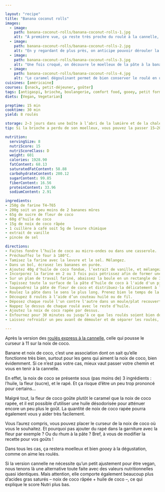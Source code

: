```yaml
---

layout: "recipe"
title: "Banana coconut rolls"
images:
  - image:
    path: banana-coconut-rolls/banana-coconut-rolls-1.jpg
    alt: "À première vue, ça reste très proche du roulé à la cannelle, mais avec du rapé de noix de coco toasté sur le dessus. La fleur de coco de couleur brune ne laisse rien entrevoir de différent, avec une garniture bien caramélisée."
  - image:
    path: banana-coconut-rolls/banana-coconut-rolls-2.jpg
    alt: "En y regardant de plus près, on anticipe pouvoir dérouler la pâte sans problème, avec une belle croûte bien caramélisée par la garniture."
  - image:
    path: banana-coconut-rolls/banana-coconut-rolls-3.jpg
    alt: "Une fois croqué, on découvre le moelleux de la pâte à la banane et le gooey, bien humide au cœur. Tout ce qu’on recherche dans un roulé. Le rapé ajoute sa texture caractéristique à la mâche."
  - image:
    path: banana-coconut-rolls/banana-coconut-rolls-4.jpg
    alt: "Le caramel dégoulinant permet de bien conserver le roulé en un seul morceau, c’est plutôt le rapé qui est amené à se disperser à la dégustation. Il ne faut pas hésiter à se servir du roulé pour le récupérer."
cuisines: [américaine]
courses: [snack, petit-déjeuner, goûter]
tags: [antigaspi, brioche, boulangerie, comfort food, gooey, petit format, sans œuf, roll]
diets: [Vegan, Vegetarian]

preptime: 15 min
cooktime: 30 min
yield: 8 roulés

storage: 2–3 jours dans une boîte à l’abri de la lumière et de la chaleur à température ambiante.
tip: Si la brioche a perdu de son moelleux, vous pouvez la passer 15–20 secondes au micro-ondes pour lui faire retrouver toute sa douceur.

nutrition:
  servingSize: 8
  nutriScore: 15
  nutriScoreClass: D
  weight: 601
  calories: 1928.90
  fatContent: 68.13
  saturatedFatContent: 58.88
  carbohydrateContent: 280.12
  sugarContent: 99.85
  fiberContent: 16.56
  proteinContent: 33.96
  sodiumContent: 2.91

ingredients:
- 250g de farine T4–T65
- 200g soit un peu moins de 2 bananes mûres
- 65g de sucre de fleur de coco
- 60g d’huile de coco
- 15g de noix de coco râpée
- 1 cuillère à café soit 5g de levure chimique
- extrait de vanille
- pincée de sel

directions:
- Faites fondre l’huile de coco au micro-ondes ou dans une casserole.
- Préchauffez le four à 180°C.
- Tamisez la farine avec la levure et le sel. Mélangez. 
- Dans un bol, écrasez les bananes en purée.
- Ajoutez 40g d'huile de coco fondue, l’extrait de vanille, et mélangez. 
- Incorporez la farine en 2 ou 3 fois puis pétrissez afin de former une boule. Il faut que la pâte soit bien élastique sans coller ni se déchirer. Ajoutez farine ou huile en conséquence. 
- Sur un plan de travail fariné, abaissez la boule en un rectangle de 35 cm sur 20 environ. 
- Tapissez toute la surface de la pâte d’huile de coco à l'aide d'un pinceau. Gardez-en un peu pour la dorure à la fin
- Saupoudrez la pâte de fleur de coco et distribuez-la délicatement à l'aide de la paume de la main, en laissant une marge de 1cm de chaque côté le plus long. 
- Roulez la pâte dans le sens le plus long. Prenez bien le temps de la compacter.
- Découpez 8 roulés à l’aide d’un couteau huilé ou de fil.
- Déposez chaque roulé l'un contre l'autre dans un moule/plat recouvert de papier cuisson – la garniture va dégouliner sous les roulés donc si vous n’utilisez pas de tapis/papier cuisson, ça risque d’être galère pour démouler.
- Nappez le dessus de chaque roulé avec le reste d’huile. 
- Ajoutez la noix de coco rapée par dessus.
- Enfournez pour 30 minutes ou jusqu’à ce que les roulés soient bien dorés et la noix de coco rapée, toastée.
- Laissez refroidir un peu avant de démouler et de séparer les roulés, puis laissez refroidir sur une grille. 

---
```


Après la version des [roulés express à la cannelle](banana-cinnamon-rolls.html), celle qui pousse le curseur à 11 sur la noix de coco.

Banane et noix de coco, c’est une association dont on sait qu’elle fonctionne très bien, surtout pour les gens qui aiment la noix de coco, bien évidemment. Si ce n’est pas votre cas, mieux vaut passer votre chemin et vous en tenir à la cannelle.

En effet, la noix de coco se présente sous (pas moins de) 3 ingrédients&nbsp;: l’huile, la fleur (sucre), et le rapé. Et ça risque d’être un peu trop prononcé pour certains… 

Malgré tout, la fleur de coco goûte plutôt le caramel que la noix de coco rapée, et il est possible d’utiliser une huile désodorisée pour atténuer encore un peu plus le goût. La quantité de noix de coco rapée pourra également vous y aider très facilement.

Vous l’aurez compris, vous pouvez placer le curseur de la noix de coco où vous le souhaitez. Et pourquoi pas ajouter du rapé dans la garniture avec la fleur par exemple&nbsp;? Ou du rhum à la pâte&nbsp;? Bref, à vous de modifier la recette pour vos goûts&nbsp;!

Dans tous les cas, ça restera moelleux et bien <i lang="en">gooey</i> à la dégustation, comme on aime les roulés.

Si la version cannelle ne nécessite qu’un petit ajustement pour être vegan, nous tenons là une alternative toute faite avec des valeurs nutritionnelles quasi identiques. Mais attention, elle comporte également beaucoup plus d’acides gras saturés – noix de coco râpée + huile de coco –, ce qui explique le score Nutri plus bas. 